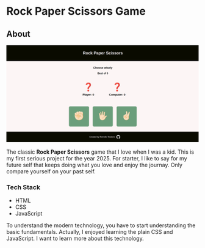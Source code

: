 # Rock Paper Scissors Game

## About

![Website Screenshot](assets/screenshot.png)

The classic **Rock Paper Scissors** game that I love when I was a kid. This is my first serious project for the year 2025. For starter, I like to say for my future self that keeps doing what you love and enjoy the journay. Only compare yourself on your past self.

### Tech Stack

- HTML
- CSS
- JavaScript

To understand the modern technology, you have to start understanding the basic fundamentals. Actually, I enjoyed learning the plain CSS and JavaScript. I want to learn more about this technology.

